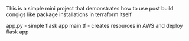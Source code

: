 This is a simple mini project that demonstrates how to use post build congigs like package installations in terraform itself

app.py - simple flask app
main.tf - creates resources in AWS and deploy flask app
